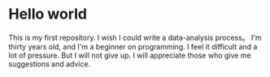 # Hello world
This is my first repository. I wish I could write a data-analysis process。
I'm thirty years old, and I'm a beginner on programming. I feel it difficult and a lot of pressure. But I will not give up.
I will appreciate those who give me suggestions and advice.
